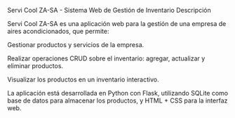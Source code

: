 Servi Cool ZA-SA - Sistema Web de Gestión de Inventario
Descripción

Servi Cool ZA-SA es una aplicación web para la gestión de una empresa de aires acondicionados, que permite:

Gestionar productos y servicios de la empresa.

Realizar operaciones CRUD sobre el inventario: agregar, actualizar y eliminar productos.

Visualizar los productos en un inventario interactivo.

La aplicación está desarrollada en Python con Flask, utilizando SQLite como base de datos para almacenar los productos, y HTML + CSS para la interfaz web.
